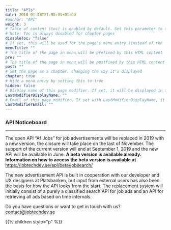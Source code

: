 ```yaml
---
title: "APIs"
date: 2018-01-28T21:58:09+01:00
#anchor: "API"
weight: 3
# Table of content (toc) is enabled by default. Set this parameter to true to disable it.
# Note: Toc is always disabled for chapter pages
disableToc: "false"
# If set, this will be used for the page's menu entry (instead of the `title` attribute)
menuTitle: ""
# The title of the page in menu will be prefixed by this HTML content
pre: ""
# The title of the page in menu will be postfixed by this HTML content
post: ""
# Set the page as a chapter, changing the way it's displayed
chapter: true
# Hide a menu entry by setting this to true
hidden: false
# Display name of this page modifier. If set, it will be displayed in the footer.
LastModifierDisplayName: ""
# Email of this page modifier. If set with LastModifierDisplayName, it will be displayed in the footer
LastModifierEmail: ""
---
```

### API Noticeboard
<hr>



The open API “Af Jobs” for job advertisements will be replaced in 2019 with a new version, the closure will take place on the last of November. The support of the current version will end at September 1, 2019 and the new API will be available in June. <b> A beta version is available already.
Information on how to access the beta version is available at </b> [ https://jobtechdev.se/api/beta/jobsearch/ ](/api/beta/jobsearch/)
 

The new advertisement API is built in cooperation with our developer and UX designers at Platsbanken, but input from external users has also been the basis for how the API looks from the start.
The replacement system will initially consist of a purely a classified search API for job ads and an API for retrieving all ads based on time intervals.

Do you have questions or want  to get in touch with us?  
<contact@jobtechdev.se>

{{% children style="p" %}}
